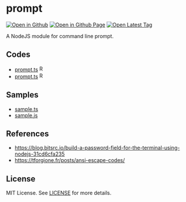 # prompt

[![Open in Github](https://img.shields.io/badge/Open_in_GitHub-6e5494)](https://github.com/JamesRobertHugginsNgo/prompt)
[![Open in Github Page](https://img.shields.io/badge/Open_in_GitHub%20Page-4078c0)](https://jamesroberthugginsngo.github.io/prompt/)
[![Open Latest Tag](https://img.shields.io/badge/Open_Latest_Tag-3.0.0-6cc644)](https://github.com/JamesRobertHugginsNgo/prompt/tree/3.0.0)

A NodeJS module for command line prompt.

## Codes

- [prompt.ts](./src/prompt.ts) [<img alt="Raw" height="16" src="https://img.shields.io/badge/RAW-blue?style=flat">](https://raw.githubusercontent.com/JamesRobertHugginsNgo/prompt/refs/tags/3.0.0/src/prompt.ts)
- [prompt.ts](./dist/prompt.js) [<img alt="Raw" height="16" src="https://img.shields.io/badge/RAW-blue?style=flat">](https://raw.githubusercontent.com/JamesRobertHugginsNgo/prompt/refs/tags/3.0.0/dist/prompt.js)

## Samples

- [sample.ts](./sample/sample.ts)
- [sample.js](./sample/sample.js)

## References

- https://blog.bitsrc.io/build-a-password-field-for-the-terminal-using-nodejs-31cd6cfa235
- https://tforgione.fr/posts/ansi-escape-codes/

## License

MIT License. See [LICENSE](LICENSE) for more details.
